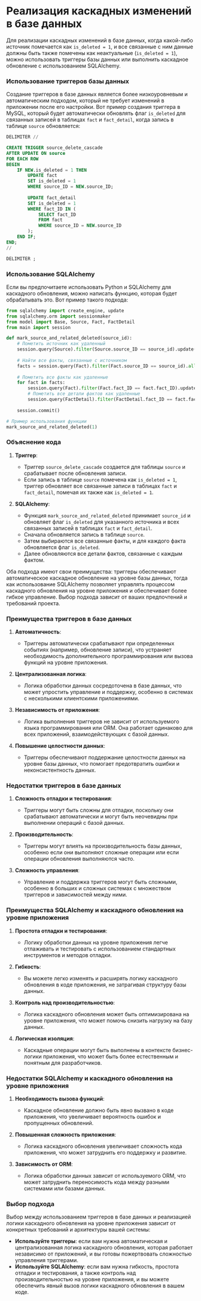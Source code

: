 # Реализация каскадных изменений в базе данных

Для реализации каскадных изменений в базе данных, когда какой-либо источник помечается как `is_deleted = 1`, и все связанные с ним данные должны быть также помечены как неактуальные (`is_deleted = 1`), можно использовать триггеры базы данных или выполнить каскадное обновление с использованием SQLAlchemy.

### Использование триггеров базы данных

Создание триггеров в базе данных является более низкоуровневым и автоматическим подходом, который не требует изменений в приложении после его настройки. Вот пример создания триггера в MySQL, который будет автоматически обновлять флаг `is_deleted` для связанных записей в таблицах `fact` и `fact_detail`, когда запись в таблице `source` обновляется:

```sql
DELIMITER //

CREATE TRIGGER source_delete_cascade
AFTER UPDATE ON source
FOR EACH ROW
BEGIN
    IF NEW.is_deleted = 1 THEN
        UPDATE fact
        SET is_deleted = 1
        WHERE source_ID = NEW.source_ID;
        
        UPDATE fact_detail
        SET is_deleted = 1
        WHERE fact_ID IN (
            SELECT fact_ID
            FROM fact
            WHERE source_ID = NEW.source_ID
        );
    END IF;
END;
//

DELIMITER ;
```

### Использование SQLAlchemy

Если вы предпочитаете использовать Python и SQLAlchemy для каскадного обновления, можно написать функцию, которая будет обрабатывать это. Вот пример такого подхода:

```python
from sqlalchemy import create_engine, update
from sqlalchemy.orm import sessionmaker
from model import Base, Source, Fact, FactDetail
from main import session

def mark_source_and_related_deleted(source_id):
    # Пометить источник как удаленный
    session.query(Source).filter(Source.source_ID == source_id).update({"is_deleted": True})
    
    # Найти все факты, связанные с источником
    facts = session.query(Fact).filter(Fact.source_ID == source_id).all()
    
    # Пометить все факты как удаленные
    for fact in facts:
        session.query(Fact).filter(Fact.fact_ID == fact.fact_ID).update({"is_deleted": True})
        # Пометить все детали фактов как удаленные
        session.query(FactDetail).filter(FactDetail.fact_ID == fact.fact_ID).update({"is_deleted": True})
    
    session.commit()

# Пример использования функции
mark_source_and_related_deleted(1)
```

### Объяснение кода

1. **Триггер**:
    - Триггер `source_delete_cascade` создается для таблицы `source` и срабатывает после обновления записи.
    - Если запись в таблице `source` помечена как `is_deleted = 1`, триггер обновляет все связанные записи в таблицах `fact` и `fact_detail`, помечая их также как `is_deleted = 1`.

2. **SQLAlchemy**:
    - Функция `mark_source_and_related_deleted` принимает `source_id` и обновляет флаг `is_deleted` для указанного источника и всех связанных записей в таблицах `fact` и `fact_detail`.
    - Сначала обновляется запись в таблице `source`.
    - Затем выбираются все связанные факты, и для каждого факта обновляется флаг `is_deleted`.
    - Далее обновляются все детали фактов, связанные с каждым фактом.

Оба подхода имеют свои преимущества: триггеры обеспечивают автоматическое каскадное обновление на уровне базы данных, тогда как использование SQLAlchemy позволяет управлять процессом каскадного обновления на уровне приложения и обеспечивает более гибкое управление. Выбор подхода зависит от ваших предпочтений и требований проекта.

### Преимущества триггеров в базе данных

1. **Автоматичность**:
   - Триггеры автоматически срабатывают при определенных событиях (например, обновление записи), что устраняет необходимость дополнительного программирования или вызова функций на уровне приложения.

2. **Централизованная логика**:
   - Логика обработки данных сосредоточена в базе данных, что может упростить управление и поддержку, особенно в системах с несколькими клиентскими приложениями.

3. **Независимость от приложения**:
   - Логика выполнения триггеров не зависит от используемого языка программирования или ORM. Она работает одинаково для всех приложений, взаимодействующих с базой данных.

4. **Повышение целостности данных**:
   - Триггеры обеспечивают поддержание целостности данных на уровне базы данных, что помогает предотвратить ошибки и неконсистентность данных.

### Недостатки триггеров в базе данных

1. **Сложность отладки и тестирования**:
   - Триггеры могут быть сложны для отладки, поскольку они срабатывают автоматически и могут быть неочевидны при выполнении операций с базой данных.

2. **Производительность**:
   - Триггеры могут влиять на производительность базы данных, особенно если они выполняют сложные операции или если операции обновления выполняются часто.

3. **Сложность управления**:
   - Управление и поддержка триггеров могут быть сложными, особенно в больших и сложных системах с множеством триггеров и зависимостей между ними.

### Преимущества SQLAlchemy и каскадного обновления на уровне приложения

1. **Простота отладки и тестирования**:
   - Логику обработки данных на уровне приложения легче отлаживать и тестировать с использованием стандартных инструментов и методов отладки.

2. **Гибкость**:
   - Вы можете легко изменять и расширять логику каскадного обновления в коде приложения, не затрагивая структуру базы данных.

3. **Контроль над производительностью**:
   - Логика каскадного обновления может быть оптимизирована на уровне приложения, что может помочь снизить нагрузку на базу данных.

4. **Логическая изоляция**:
   - Каскадные операции могут быть выполнены в контексте бизнес-логики приложения, что может быть более естественным и понятным для разработчиков.

### Недостатки SQLAlchemy и каскадного обновления на уровне приложения

1. **Необходимость вызова функций**:
   - Каскадное обновление должно быть явно вызвано в коде приложения, что увеличивает вероятность ошибок и пропущенных обновлений.

2. **Повышенная сложность приложения**:
   - Логика каскадного обновления увеличивает сложность кода приложения, что может затруднить его поддержку и развитие.

3. **Зависимость от ORM**:
   - Логика обработки данных зависит от используемого ORM, что может затруднить переносимость кода между разными системами или базами данных.

### Выбор подхода

Выбор между использованием триггеров в базе данных и реализацией логики каскадного обновления на уровне приложения зависит от конкретных требований и архитектуры вашей системы:

- **Используйте триггеры**: если вам нужна автоматическая и централизованная логика каскадного обновления, которая работает независимо от приложений, и вы готовы пожертвовать сложностью управления триггерами.
- **Используйте SQLAlchemy**: если вам нужна гибкость, простота отладки и тестирования, а также контроль над производительностью на уровне приложения, и вы можете обеспечить явный вызов логики каскадного обновления в вашем коде.
